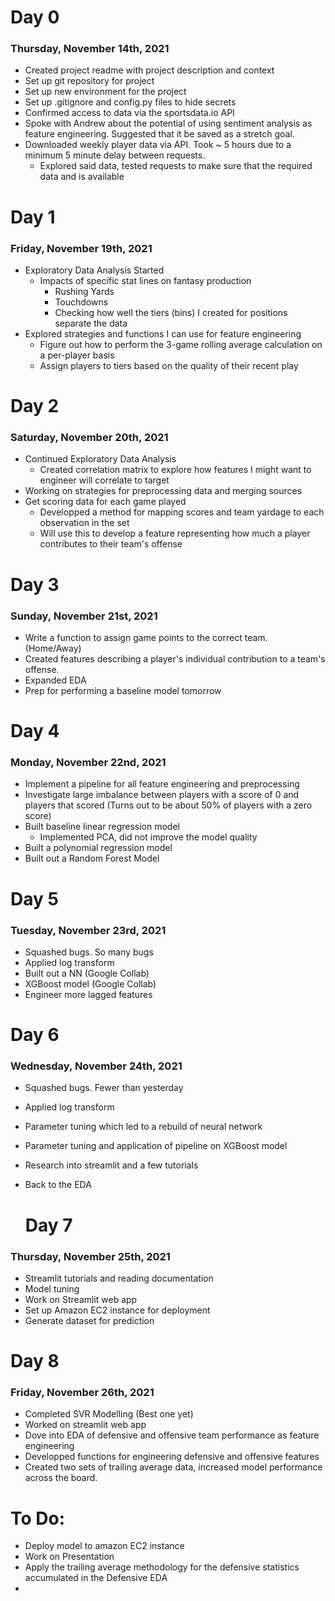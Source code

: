 # Day 0
### Thursday, November 14th, 2021

* Created project readme with project description and context
* Set up git repository for project
* Set up new environment for the project
* Set up .gitignore and config.py files to hide secrets
* Confirmed access to data via the sportsdata.io API
* Spoke with Andrew about the potential of using sentiment analysis as feature engineering.  Suggested that it be saved as a stretch goal.
* Downloaded weekly player data via API.  Took ~ 5 hours due to a minimum 5 minute delay between requests.
    * Explored said data, tested requests to make sure that the required data and is available
    
# Day 1
### Friday, November 19th, 2021

* Exploratory Data Analysis Started
    * Impacts of specific stat lines on fantasy production
        * Rushing Yards
        * Touchdowns
        * Checking how well the tiers (bins) I created for positions separate the data
* Explored strategies and functions I can use for feature engineering
    * Figure out how to perform the 3-game rolling average calculation on a per-player basis
    * Assign players to tiers based on the quality of their recent play
        
# Day 2
### Saturday, November 20th, 2021

* Continued Exploratory Data Analysis
    * Created correlation matrix to explore how features I might want to engineer will correlate to target
* Working on strategies for preprocessing data and merging sources
* Get scoring data for each game played
    * Developped a method for mapping scores and team yardage to each observation in the set
    * Will use this to develop a feature representing how much a player contributes to their team's offense
    
 # Day 3
 ### Sunday, November 21st, 2021
 
 * Write a function to assign game points to the correct team.  (Home/Away)
 * Created features describing a player's individual contribution to a team's offense.
 * Expanded EDA
 * Prep for performing a baseline model tomorrow
 
 # Day 4
 ### Monday, November 22nd, 2021
 
 * Implement a pipeline for all feature engineering and preprocessing
 * Investigate large imbalance between players with a score of 0 and players that scored (Turns out to be about 50% of players with a zero score)
 * Built baseline linear regression model
     * Implemented PCA, did not improve the model quality
 * Built a polynomial regression model
 * Built out a Random Forest Model
 
  # Day 5
 ### Tuesday, November 23rd, 2021
 
 * Squashed bugs.  So many bugs
 * Applied log transform
 * Built out a NN (Google Collab)
 * XGBoost model (Google Collab)
 * Engineer more lagged features
 
  # Day 6
 ### Wednesday, November 24th, 2021
 
 * Squashed bugs.  Fewer than yesterday
 * Applied log transform
 * Parameter tuning which led to a rebuild of neural network
 * Parameter tuning and application of pipeline on XGBoost model
 * Research into streamlit and a few tutorials
 * Back to the EDA
 
 
   # Day 7
 ### Thursday, November 25th, 2021
 
 * Streamlit tutorials and reading documentation
 * Model tuning
 * Work on Streamlit web app
 * Set up Amazon EC2 instance for deployment
 * Generate dataset for prediction
 
 
 # Day 8
 ### Friday, November 26th, 2021
 
 * Completed SVR Modelling (Best one yet)
 * Worked on streamlit web app
 * Dove into EDA of defensive and offensive team performance as feature engineering
 * Developped functions for engineering defensive and offensive features
 * Created two sets of trailing average data, increased model performance across the board.

 
 # To Do:
* Deploy model to amazon EC2 instance
* Work on Presentation
* Apply the trailing average methodology for the defensive statistics accumulated in the Defensive EDA
*